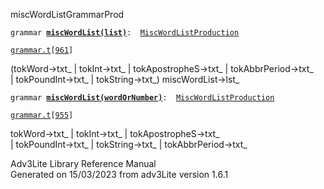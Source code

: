 <span class="title">miscWordList</span><span class="type">GrammarProd</span>

`grammar `**[`miscWordList(list)`](../object/miscWordList(list).html)**` :   `[`MiscWordListProduction`](../object/MiscWordListProduction.html)

[`grammar.t`](../file/grammar.t.html)`[`[`961`](../source/grammar.t.html#961)`]`

<div class="gramrule">

(tokWord-\>txt\_ \| tokInt-\>txt\_ \| tokApostropheS-\>txt\_ \|
tokAbbrPeriod-\>txt\_  
\| tokPoundInt-\>txt\_ \| tokString-\>txt\_) miscWordList-\>lst\_  

</div>

`grammar `**[`miscWordList(wordOrNumber)`](../object/miscWordList(wordOrNumber).html)**` :   `[`MiscWordListProduction`](../object/MiscWordListProduction.html)

[`grammar.t`](../file/grammar.t.html)`[`[`955`](../source/grammar.t.html#955)`]`

<div class="gramrule">

tokWord-\>txt\_ \| tokInt-\>txt\_ \| tokApostropheS-\>txt\_  
\| tokPoundInt-\>txt\_ \| tokString-\>txt\_ \| tokAbbrPeriod-\>txt\_  

</div>

<div class="ftr">

Adv3Lite Library Reference Manual  
Generated on 15/03/2023 from adv3Lite version 1.6.1

</div>
